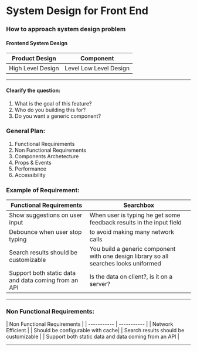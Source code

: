 # System Design for Front End

### How to approach system design problem

#### Frontend System Design

| Product Design | Component |
| ----------- | ----------- |
| High Level Design| Level Low Level Design |

---

#### Clearify the question: 
1. What is the goal of this feature?
2. Who do you building this for?
3. Do you want a generic component?

### General Plan: 
1. Functional Requirements
2. Non Functional Requirements
3. Components Archetecture
4. Props & Events
5. Performance
6. Accessibility

### Example of Requirement:

| Functional Requirements | Searchbox|
| ----------- | ----------- |
| Show suggestions on user input | When user is typing he get some feedback results in the input field |
| Debounce when user stop typing | to avoid making many network calls |
| Search results should be customizable | You build a generic component with one design library so all searches looks uniformed|
| Support both static data and data coming from an API | Is the data on client?, is it on a server?  |

---

### Non Functional Requirements:

| Non Functional Requirements |
| ----------- | ----------- |
| Network Efficient |
| Should be configurable with cache|
| Search results should be customizable | 
| Support both static data and data coming from an API |

---

